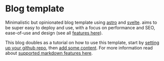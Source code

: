 # Blog template

Minimalistic but opinionated blog template using [astro](https://astro.build/) and [svelte](https://svelte.dev/). aims to be super easy to deploy and use, with a focus on performance and SEO, ease-of-use and design (see all [features here](posts/features)).

This blog doubles as a tutorial on how to use this template, start by [setting up your github repo](posts/how-to-use), then [add some content](posts/adding-content). For more information read about [supported markdown features here](posts/markdown-style-guide).
